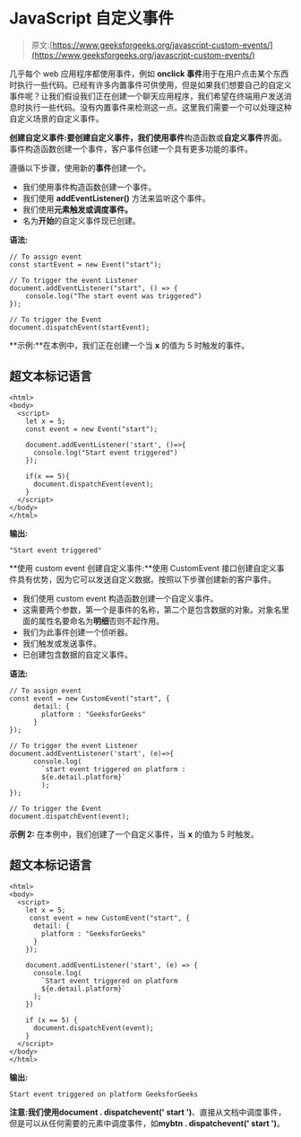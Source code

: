 # JavaScript 自定义事件

> 原文:[https://www.geeksforgeeks.org/javascript-custom-events/](https://www.geeksforgeeks.org/javascript-custom-events/)

几乎每个 web 应用程序都使用事件，例如 **onclick 事件**用于在用户点击某个东西时执行一些代码。已经有许多内置事件可供使用，但是如果我们想要自己的自定义事件呢？让我们假设我们正在创建一个聊天应用程序，我们希望在终端用户发送消息时执行一些代码。没有内置事件来检测这一点。这里我们需要一个可以处理这种自定义场景的自定义事件。

**创建自定义事件:**要创建自定义事件，我们使用**事件**构造函数或**自定义事件**界面。事件构造函数创建一个事件，客户事件创建一个具有更多功能的事件。

遵循以下步骤，使用新的**事件**创建一个。

*   我们使用事件构造函数创建一个事件。
*   我们使用 **addEventListener()** 方法来监听这个事件。
*   我们使用**元素触发或调度事件。**
*   名为**开始**的自定义事件现已创建。

**语法:**

```
// To assign event
const startEvent = new Event("start");

// To trigger the event Listener
document.addEventListener("start", () => {
    console.log("The start event was triggered")
});

// To trigger the Event
document.dispatchEvent(startEvent);
```

**示例:**在本例中，我们正在创建一个当 **x** 的值为 5 时触发的事件。

## 超文本标记语言

```
<html>
<body>
  <script>
    let x = 5;
    const event = new Event("start");

    document.addEventListener('start', ()=>{
      console.log("Start event triggered")
    });

    if(x == 5){
      document.dispatchEvent(event);
    }
  </script>
</body>
</html>
```

**输出:**

```
"Start event triggered"
```

**使用 custom event 创建自定义事件:**使用 CustomEvent 接口创建自定义事件具有优势，因为它可以发送自定义数据。按照以下步骤创建新的客户事件。

*   我们使用 custom event 构造函数创建一个自定义事件。
*   这需要两个参数，第一个是事件的名称，第二个是包含数据的对象。对象名里面的属性名要命名为**明细**否则不起作用。
*   我们为此事件创建一个侦听器。
*   我们触发或发送事件。
*   已创建包含数据的自定义事件。

**语法:**

```
// To assign event
const event = new CustomEvent("start", {
      detail: {
        platform : "GeeksforGeeks"
      }
});

// To trigger the event Listener
document.addEventListener('start', (e)=>{
      console.log(
        `start event triggered on platform :
        ${e.detail.platform}`
        );
});

// To trigger the Event
document.dispatchEvent(event);
```

**示例 2:** 在本例中，我们创建了一个自定义事件，当 **x** 的值为 5 时触发。

## 超文本标记语言

```
<html> 
<body>
  <script>
    let x = 5;
     const event = new CustomEvent("start", {
      detail: {
        platform : "GeeksforGeeks"
      }
    });

    document.addEventListener('start', (e) => {
      console.log(
        `Start event triggered on platform
        ${e.detail.platform}`
      );
    })

    if (x == 5) {
      document.dispatchEvent(event);
    }
  </script>
</body>
</html>
```

**输出:**

```
Start event triggered on platform GeeksforGeeks
```

**注意:**我们使用**document . dispatchevent(' start ')**、直接从文档中调度事件，但是可以从任何需要的元素中调度事件，如**mybtn . dispatchevent(' start ')**。